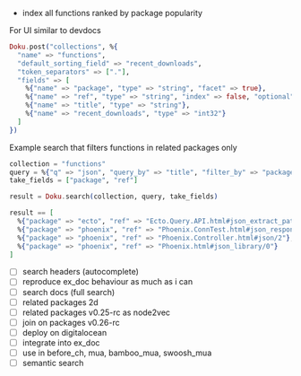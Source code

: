 - index all functions ranked by package popularity

For UI similar to devdocs

```elixir
Doku.post("collections", %{
  "name" => "functions",
  "default_sorting_field" => "recent_downloads",
  "token_separators" => ["."],
  "fields" => [
    %{"name" => "package", "type" => "string", "facet" => true},
    %{"name" => "ref", "type" => "string", "index" => false, "optional" => true},
    %{"name" => "title", "type" => "string"},
    %{"name" => "recent_downloads", "type" => "int32"}
  ]
})
```

Example search that filters functions in related packages only

```elixir
collection = "functions"
query = %{"q" => "json", "query_by" => "title", "filter_by" => "package:[ecto,ecto_sql,phoenix]"}
take_fields = ["package", "ref"]

result = Doku.search(collection, query, take_fields)

result == [
  %{"package" => "ecto", "ref" => "Ecto.Query.API.html#json_extract_path/2"},
  %{"package" => "phoenix", "ref" => "Phoenix.ConnTest.html#json_response/2"},
  %{"package" => "phoenix", "ref" => "Phoenix.Controller.html#json/2"},
  %{"package" => "phoenix", "ref" => "Phoenix.html#json_library/0"}
]
```

- [ ] search headers (autocomplete)
- [ ] reproduce ex_doc behaviour as much as i can
- [ ] search docs (full search)
- [ ] related packages 2d
- [ ] related packages v0.25-rc as node2vec
- [ ] join on packages v0.26-rc
- [ ] deploy on digitalocean
- [ ] integrate into ex_doc
- [ ] use in before_ch, mua, bamboo_mua, swoosh_mua
- [ ] semantic search
